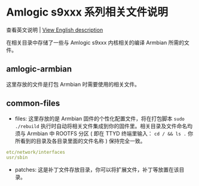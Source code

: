 # Amlogic s9xxx 系列相关文件说明

查看英文说明 | [View English description](README.md)

在相关目录中存储了一些与 Amlogic s9xxx 内核相关的编译 Armbian 所需的文件。

## amlogic-armbian

这里存放的文件是打包 Armbian 时需要使用的相关文件。

## common-files

- files: 这里存放的是 Armbian 固件的个性化配置文件，将在打包脚本 `sudo ./rebuild` 执行时自动将相关文件集成到你的固件里。相关目录及文件命名均须与 Armbian 中 ROOTFS 分区 ( 即在 TTYD 终端里输入： `cd / && ls .` 你所看到的目录及各目录里面的文件名称 ) 保持完全一致。

```yaml
etc/network/interfaces
usr/sbin
```

- patches: 这是补丁文件存放目录，你可以将扩展文件，补丁等放置在该目录。
